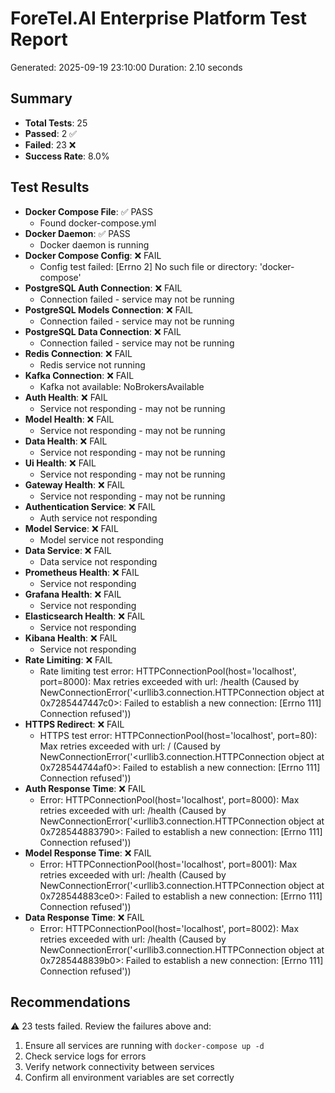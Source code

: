 
# ForeTel.AI Enterprise Platform Test Report
Generated: 2025-09-19 23:10:00
Duration: 2.10 seconds

## Summary
- **Total Tests**: 25
- **Passed**: 2 ✅
- **Failed**: 23 ❌
- **Success Rate**: 8.0%

## Test Results
- **Docker Compose File**: ✅ PASS
  - Found docker-compose.yml
- **Docker Daemon**: ✅ PASS
  - Docker daemon is running
- **Docker Compose Config**: ❌ FAIL
  - Config test failed: [Errno 2] No such file or directory: 'docker-compose'
- **PostgreSQL Auth Connection**: ❌ FAIL
  - Connection failed - service may not be running
- **PostgreSQL Models Connection**: ❌ FAIL
  - Connection failed - service may not be running
- **PostgreSQL Data Connection**: ❌ FAIL
  - Connection failed - service may not be running
- **Redis Connection**: ❌ FAIL
  - Redis service not running
- **Kafka Connection**: ❌ FAIL
  - Kafka not available: NoBrokersAvailable
- **Auth Health**: ❌ FAIL
  - Service not responding - may not be running
- **Model Health**: ❌ FAIL
  - Service not responding - may not be running
- **Data Health**: ❌ FAIL
  - Service not responding - may not be running
- **Ui Health**: ❌ FAIL
  - Service not responding - may not be running
- **Gateway Health**: ❌ FAIL
  - Service not responding - may not be running
- **Authentication Service**: ❌ FAIL
  - Auth service not responding
- **Model Service**: ❌ FAIL
  - Model service not responding
- **Data Service**: ❌ FAIL
  - Data service not responding
- **Prometheus Health**: ❌ FAIL
  - Service not responding
- **Grafana Health**: ❌ FAIL
  - Service not responding
- **Elasticsearch Health**: ❌ FAIL
  - Service not responding
- **Kibana Health**: ❌ FAIL
  - Service not responding
- **Rate Limiting**: ❌ FAIL
  - Rate limiting test error: HTTPConnectionPool(host='localhost', port=8000): Max retries exceeded with url: /health (Caused by NewConnectionError('<urllib3.connection.HTTPConnection object at 0x7285447447c0>: Failed to establish a new connection: [Errno 111] Connection refused'))
- **HTTPS Redirect**: ❌ FAIL
  - HTTPS test error: HTTPConnectionPool(host='localhost', port=80): Max retries exceeded with url: / (Caused by NewConnectionError('<urllib3.connection.HTTPConnection object at 0x728544744af0>: Failed to establish a new connection: [Errno 111] Connection refused'))
- **Auth Response Time**: ❌ FAIL
  - Error: HTTPConnectionPool(host='localhost', port=8000): Max retries exceeded with url: /health (Caused by NewConnectionError('<urllib3.connection.HTTPConnection object at 0x728544883790>: Failed to establish a new connection: [Errno 111] Connection refused'))
- **Model Response Time**: ❌ FAIL
  - Error: HTTPConnectionPool(host='localhost', port=8001): Max retries exceeded with url: /health (Caused by NewConnectionError('<urllib3.connection.HTTPConnection object at 0x728544883ce0>: Failed to establish a new connection: [Errno 111] Connection refused'))
- **Data Response Time**: ❌ FAIL
  - Error: HTTPConnectionPool(host='localhost', port=8002): Max retries exceeded with url: /health (Caused by NewConnectionError('<urllib3.connection.HTTPConnection object at 0x7285448839b0>: Failed to establish a new connection: [Errno 111] Connection refused'))

## Recommendations
⚠️ 23 tests failed. Review the failures above and:
1. Ensure all services are running with `docker-compose up -d`
2. Check service logs for errors
3. Verify network connectivity between services
4. Confirm all environment variables are set correctly

